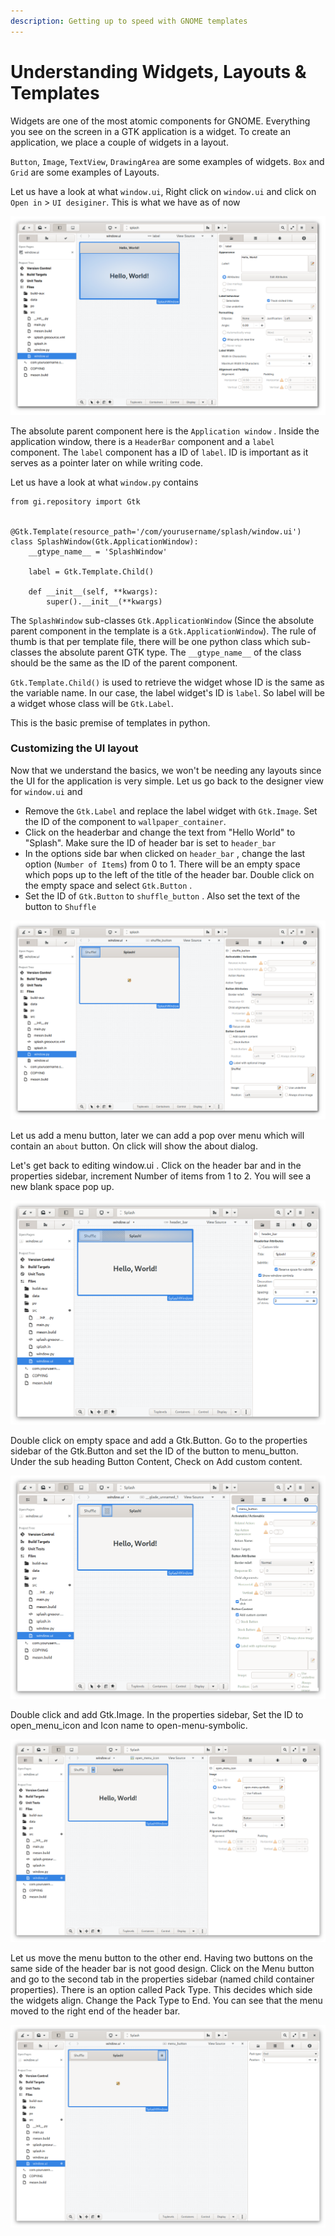 ```yaml
---
description: Getting up to speed with GNOME templates
---
```


# Understanding Widgets, Layouts & Templates

Widgets are one of the most atomic components for GNOME. Everything you see on the screen in a GTK application is a widget. To create an application, we place a couple of widgets in a layout. 

`Button`, `Image`, `TextView`, `DrawingArea` are some examples of widgets. `Box` and `Grid` are some examples of Layouts.

Let us have a look at what `window.ui`, Right click on `window.ui` and click on `Open in` &gt; `UI desiginer`. This is what we have as of now

![The default hello world template](../.gitbook/assets/image%20%289%29.png)

The absolute parent component here is the `Application window` . Inside the application window, there is a `HeaderBar` component and a `label` component.  The `label` component has a ID of `label`. ID is important as it serves as a pointer later on while writing code. 

Let us have a look at what `window.py` contains

```text
from gi.repository import Gtk


@Gtk.Template(resource_path='/com/yourusername/splash/window.ui')
class SplashWindow(Gtk.ApplicationWindow):
    __gtype_name__ = 'SplashWindow'

    label = Gtk.Template.Child()

    def __init__(self, **kwargs):
        super().__init__(**kwargs)
```

The `SplashWindow` sub-classes `Gtk.ApplicationWindow` \(Since the absolute parent component in the template is a `Gtk.ApplicationWindow`\). The rule of thumb is that per template file, there will be one python class which sub-classes the absolute parent GTK type. The `__gtype_name__` of the class should be the same as the ID of the parent component.

`Gtk.Template.Child()` is used to retrieve the widget whose ID is the same as the variable name. In our case, the label widget's ID is `label`. So label will be a widget whose class will be `Gtk.Label`. 

This is the basic premise of templates in python.

### Customizing the UI layout

Now that we understand the basics, we won't be needing any layouts since the UI for the application is very simple. Let us go back to the designer view for `window.ui` and 

* Remove the `Gtk.Label` and replace the label widget with `Gtk.Image`. Set the ID of the component to `wallpaper_container`.
* Click on the headerbar and change the text from "Hello World" to "Splash". Make sure the ID of header bar is set to `header_bar` 
* In the options side bar when clicked on `header_bar` , change the last option \(`Number of Items`\) from 0 to 1. There will be an empty space which pops up to the left of the title of the header bar. Double click on the empty space and select `Gtk.Button` . 
* Set the ID of `Gtk.Button` to `shuffle_button` . Also set the text of the button to `Shuffle`

![The modified version of the template](../.gitbook/assets/image%20%2810%29.png)

Let us add a menu button, later we can add a pop over menu which will contain an `about` button. On click will show the about dialog.

Let's get back to editing window.ui . Click on the header bar and in the properties sidebar, increment Number of items from 1 to 2. You will see a new blank space pop up.

![Blank space for Menu Popover](../.gitbook/assets/image%20%2814%29.png)

Double click on empty space and add a Gtk.Button. Go to the properties sidebar of the Gtk.Button and set the ID of the button to menu\_button. Under the sub heading Button Content, Check on Add custom content.

![Blank area for Menu icon](../.gitbook/assets/image%20%2812%29.png)

Double click and add Gtk.Image. In the properties sidebar, Set the ID to open\_menu\_icon and Icon name to open-menu-symbolic. 

![Setting the menu icon on the button](../.gitbook/assets/image%20%2816%29.png)

Let us move the menu button to the other end. Having two buttons on the same side of the header bar is not good design. Click on the Menu button and go to the second tab in the properties sidebar \(named child container properties\). There is an option called Pack Type. This decides which side the widgets align. Change the Pack Type to End. You can see that the menu moved to the right end of the header bar.

![](../.gitbook/assets/image%20%2817%29.png)


